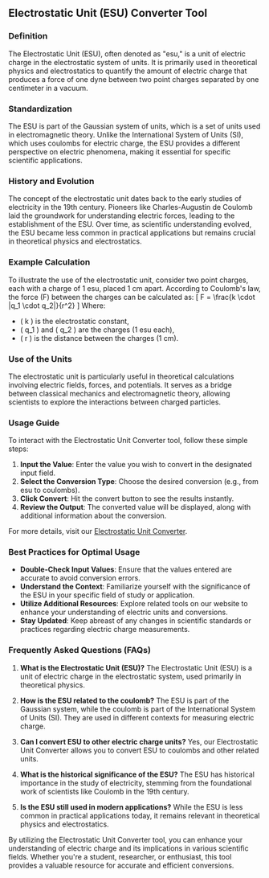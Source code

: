 ## Electrostatic Unit (ESU) Converter Tool

### Definition
The Electrostatic Unit (ESU), often denoted as "esu," is a unit of electric charge in the electrostatic system of units. It is primarily used in theoretical physics and electrostatics to quantify the amount of electric charge that produces a force of one dyne between two point charges separated by one centimeter in a vacuum.

### Standardization
The ESU is part of the Gaussian system of units, which is a set of units used in electromagnetic theory. Unlike the International System of Units (SI), which uses coulombs for electric charge, the ESU provides a different perspective on electric phenomena, making it essential for specific scientific applications.

### History and Evolution
The concept of the electrostatic unit dates back to the early studies of electricity in the 19th century. Pioneers like Charles-Augustin de Coulomb laid the groundwork for understanding electric forces, leading to the establishment of the ESU. Over time, as scientific understanding evolved, the ESU became less common in practical applications but remains crucial in theoretical physics and electrostatics.

### Example Calculation
To illustrate the use of the electrostatic unit, consider two point charges, each with a charge of 1 esu, placed 1 cm apart. According to Coulomb's law, the force (F) between the charges can be calculated as:
\[ F = \frac{k \cdot |q_1 \cdot q_2|}{r^2} \]
Where:
- \( k \) is the electrostatic constant,
- \( q_1 \) and \( q_2 \) are the charges (1 esu each),
- \( r \) is the distance between the charges (1 cm).

### Use of the Units
The electrostatic unit is particularly useful in theoretical calculations involving electric fields, forces, and potentials. It serves as a bridge between classical mechanics and electromagnetic theory, allowing scientists to explore the interactions between charged particles.

### Usage Guide
To interact with the Electrostatic Unit Converter tool, follow these simple steps:
1. **Input the Value**: Enter the value you wish to convert in the designated input field.
2. **Select the Conversion Type**: Choose the desired conversion (e.g., from esu to coulombs).
3. **Click Convert**: Hit the convert button to see the results instantly.
4. **Review the Output**: The converted value will be displayed, along with additional information about the conversion.

For more details, visit our [Electrostatic Unit Converter](https://www.inayam.co/unit-converter/electric_current).

### Best Practices for Optimal Usage
- **Double-Check Input Values**: Ensure that the values entered are accurate to avoid conversion errors.
- **Understand the Context**: Familiarize yourself with the significance of the ESU in your specific field of study or application.
- **Utilize Additional Resources**: Explore related tools on our website to enhance your understanding of electric units and conversions.
- **Stay Updated**: Keep abreast of any changes in scientific standards or practices regarding electric charge measurements.

### Frequently Asked Questions (FAQs)

1. **What is the Electrostatic Unit (ESU)?**
   The Electrostatic Unit (ESU) is a unit of electric charge in the electrostatic system, used primarily in theoretical physics.

2. **How is the ESU related to the coulomb?**
   The ESU is part of the Gaussian system, while the coulomb is part of the International System of Units (SI). They are used in different contexts for measuring electric charge.

3. **Can I convert ESU to other electric charge units?**
   Yes, our Electrostatic Unit Converter allows you to convert ESU to coulombs and other related units.

4. **What is the historical significance of the ESU?**
   The ESU has historical importance in the study of electricity, stemming from the foundational work of scientists like Coulomb in the 19th century.

5. **Is the ESU still used in modern applications?**
   While the ESU is less common in practical applications today, it remains relevant in theoretical physics and electrostatics.

By utilizing the Electrostatic Unit Converter tool, you can enhance your understanding of electric charge and its implications in various scientific fields. Whether you're a student, researcher, or enthusiast, this tool provides a valuable resource for accurate and efficient conversions.